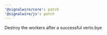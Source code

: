 ```yaml
---
'@signalwire/core': patch
'@signalwire/js': patch
---
```


Destroy the workers after a successful verto.bye
